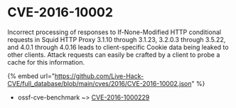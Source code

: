 # CVE-2016-10002

Incorrect processing of responses to If-None-Modified HTTP conditional requests in Squid HTTP Proxy 3.1.10 through 3.1.23, 3.2.0.3 through 3.5.22, and 4.0.1 through 4.0.16 leads to client-specific Cookie data being leaked to other clients. Attack requests can easily be crafted by a client to probe a cache for this information.

{% embed url="https://github.com/Live-Hack-CVE/full_database/blob/main/cves/2016/CVE-2016-10002.json" %}


* ossf-cve-benchmark ~> [CVE-2016-1000229](https://zeste.alice-snow.ru/2016/database/cve-2016-10002/cve-2016-1000229-ossf-cve-benchmark)